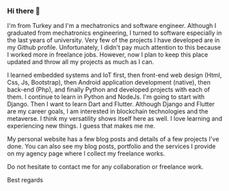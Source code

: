 ### Hi there 👋

<!--
**FuatAkdemir/FuatAkdemir** is a ✨ _special_ ✨ repository because its `README.md` (this file) appears on your GitHub profile.

Here are some ideas to get you started:

- 🔭 I’m currently working on ...
- 🌱 I’m currently learning ...
- 👯 I’m looking to collaborate on ...
- 🤔 I’m looking for help with ...
- 💬 Ask me about ...
- 📫 How to reach me: ...
- 😄 Pronouns: ...
- ⚡ Fun fact: ...
-->


I'm from Turkey and I'm a mechatronics and software engineer. Although I graduated from mechatronics engineering, I turned to software especially in the last years of university. Very few of the projects I have developed are in my Github profile. Unfortunately, I didn't pay much attention to this because I worked more in freelance jobs. However, now I plan to keep this place updated and throw all my projects as much as I can.

I learned embedded systems and IoT first, then front-end web design (Html, Css, Js, Bootstrap), then Android application development (native), then back-end (Php), and finally Python and developed projects with each of them. I continue to learn in Python and NodeJs. I'm going to start with Django. Then I want to learn Dart and Flutter. Although Django and Flutter are my career goals, I am interested in blockchain technologies and the metaverse. I think my versatility shows itself here as well. I love learning and experiencing new things. I guess that makes me me.

My personal website has a few blog posts and details of a few projects I've done. You can also see my blog posts, portfolio and the services I provide on my agency page where I collect my freelance works.

Do not hesitate to contact me for any collaboration or freelance work.

Best regards

